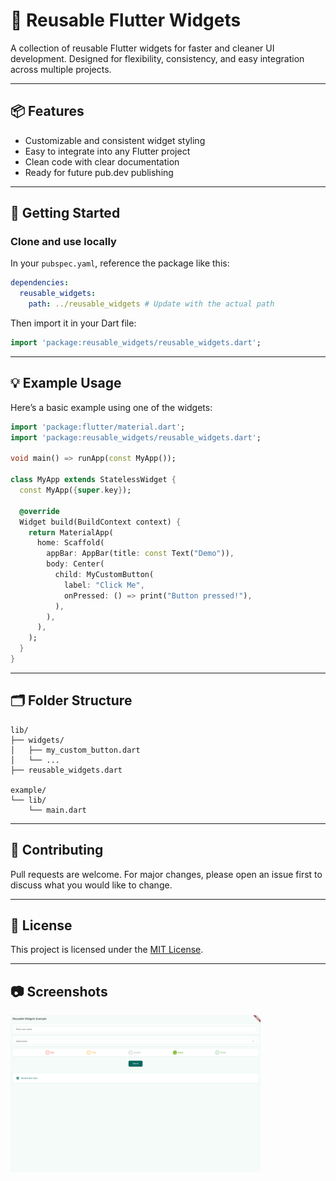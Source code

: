 
# 🧱 Reusable Flutter Widgets

A collection of reusable Flutter widgets for faster and cleaner UI development. Designed for flexibility, consistency, and easy integration across multiple projects.

---

## 📦 Features

- Customizable and consistent widget styling
- Easy to integrate into any Flutter project
- Clean code with clear documentation
- Ready for future pub.dev publishing

---

## 🚀 Getting Started

### Clone and use locally

In your `pubspec.yaml`, reference the package like this:

```yaml
dependencies:
  reusable_widgets:
    path: ../reusable_widgets # Update with the actual path
```

Then import it in your Dart file:

```dart
import 'package:reusable_widgets/reusable_widgets.dart';
```

---

## 💡 Example Usage

Here’s a basic example using one of the widgets:

```dart
import 'package:flutter/material.dart';
import 'package:reusable_widgets/reusable_widgets.dart';

void main() => runApp(const MyApp());

class MyApp extends StatelessWidget {
  const MyApp({super.key});

  @override
  Widget build(BuildContext context) {
    return MaterialApp(
      home: Scaffold(
        appBar: AppBar(title: const Text("Demo")),
        body: Center(
          child: MyCustomButton(
            label: "Click Me",
            onPressed: () => print("Button pressed!"),
          ),
        ),
      ),
    );
  }
}
```

---

## 🗂️ Folder Structure

```
lib/
├── widgets/
│   ├── my_custom_button.dart
│   └── ...
├── reusable_widgets.dart

example/
└── lib/
    └── main.dart
```

---

## 🤝 Contributing

Pull requests are welcome. For major changes, please open an issue first to discuss what you would like to change.

---

## 📄 License

This project is licensed under the [MIT License](LICENSE).

---

## 📷 Screenshots

<img src="assets/screenshots/widget_preview.png" alt="Widget Preview" width="400"/>
